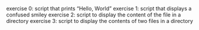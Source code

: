exercise 0: script that prints “Hello, World”
exercise 1: script that displays a confused smiley
exercise 2: script to display the content of the file in a directory 
exercise 3:  script to display the contents of two files in a directory
